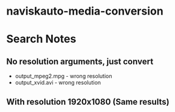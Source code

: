 # naviskauto-media-conversion


# Search Notes

## No resolution arguments, just convert
* output_mpeg2.mpg - wrong resolution
* output_xvid.avi - wrong resolution

## With resolution 1920x1080  (Same results)

